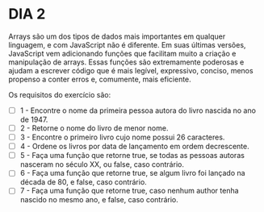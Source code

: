 # DIA 2

Arrays são um dos tipos de dados mais importantes em qualquer linguagem, e com JavaScript não é diferente. Em suas últimas versões, JavaScript vem adicionando funções que facilitam muito a criação e manipulação de arrays. Essas funções são extremamente poderosas e ajudam a escrever código que é mais legível, expressivo, conciso, menos propenso a conter erros e, comumente, mais eficiente.

Os requisitos do exercício são:

- [ ] 1 - Encontre o nome da primeira pessoa autora do livro nascida no ano de 1947.
- [ ] 2 - Retorne o nome do livro de menor nome.
- [ ] 3 - Encontre o primeiro livro cujo nome possui 26 caracteres.
- [ ] 4 - Ordene os livros por data de lançamento em ordem decrescente.
- [ ] 5 - Faça uma função que retorne true, se todas as pessoas autoras nasceram no século XX, ou false, caso contrário.
- [ ] 6 - Faça uma função que retorne true, se algum livro foi lançado na década de 80, e false, caso contrário.
- [ ] 7 - Faça uma função que retorne true, caso nenhum author tenha nascido no mesmo ano, e false, caso contrário.
